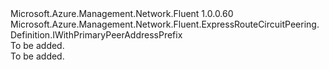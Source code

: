 <Type Name="IBlank" FullName="Microsoft.Azure.Management.Network.Fluent.ExpressRouteCircuitPeering.Definition.IBlank">
  <TypeSignature Language="C#" Value="public interface IBlank : Microsoft.Azure.Management.Network.Fluent.ExpressRouteCircuitPeering.Definition.IWithPrimaryPeerAddressPrefix" />
  <TypeSignature Language="ILAsm" Value=".class public interface auto ansi abstract IBlank implements class Microsoft.Azure.Management.Network.Fluent.ExpressRouteCircuitPeering.Definition.IWithPrimaryPeerAddressPrefix" />
  <TypeSignature Language="DocId" Value="T:Microsoft.Azure.Management.Network.Fluent.ExpressRouteCircuitPeering.Definition.IBlank" />
  <TypeSignature Language="VB.NET" Value="Public Interface IBlank&#xA;Implements IWithPrimaryPeerAddressPrefix" />
  <TypeSignature Language="F#" Value="type IBlank = interface&#xA;    interface IWithPrimaryPeerAddressPrefix" />
  <AssemblyInfo>
    <AssemblyName>Microsoft.Azure.Management.Network.Fluent</AssemblyName>
    <AssemblyVersion>1.0.0.60</AssemblyVersion>
  </AssemblyInfo>
  <Interfaces>
    <Interface>
      <InterfaceName>Microsoft.Azure.Management.Network.Fluent.ExpressRouteCircuitPeering.Definition.IWithPrimaryPeerAddressPrefix</InterfaceName>
    </Interface>
  </Interfaces>
  <Docs>
    <summary>To be added.</summary>
    <remarks>To be added.</remarks>
  </Docs>
  <Members />
</Type>